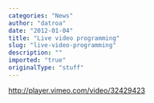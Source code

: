 ```yaml
---
categories: "News"
author: "datroa"
date: "2012-01-04"
title: "Live video programming"
slug: "live-video-programming"
description: ""
imported: "true"
originalType: "stuff"
---
```



http://player.vimeo.com/video/32429423